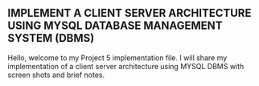 ## IMPLEMENT A CLIENT SERVER ARCHITECTURE USING MYSQL DATABASE MANAGEMENT SYSTEM (DBMS)
Hello, welcome to my Project 5 implementation file. I will share my implementation of a client server architecture using MYSQL DBMS with screen shots and brief notes.
